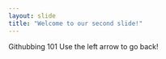 ```yaml
---
layout: slide
title: "Welcome to our second slide!"
---
```

Githubbing 101
Use the left arrow to go back!
